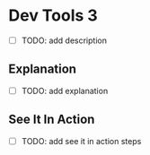 # Dev Tools 3
- [ ] TODO: add description

## Explanation
- [ ] TODO: add explanation

## See It In Action
- [ ] TODO: add see it in action steps